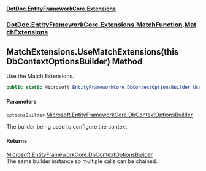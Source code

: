 #### [DotDoc\.EntityFrameworkCore\.Extensions](index.md 'index')
### [DotDoc\.EntityFrameworkCore\.Extensions\.MatchFunction](DotDoc.EntityFrameworkCore.Extensions.MatchFunction.md 'DotDoc\.EntityFrameworkCore\.Extensions\.MatchFunction').[MatchExtensions](MatchExtensions.md 'DotDoc\.EntityFrameworkCore\.Extensions\.MatchFunction\.MatchExtensions')

## MatchExtensions\.UseMatchExtensions\(this DbContextOptionsBuilder\) Method

Use the Match Extensions\.

```csharp
public static Microsoft.EntityFrameworkCore.DbContextOptionsBuilder UseMatchExtensions(this Microsoft.EntityFrameworkCore.DbContextOptionsBuilder optionsBuilder);
```
#### Parameters

<a name='DotDoc.EntityFrameworkCore.Extensions.MatchFunction.MatchExtensions.UseMatchExtensions(thisMicrosoft.EntityFrameworkCore.DbContextOptionsBuilder).optionsBuilder'></a>

`optionsBuilder` [Microsoft\.EntityFrameworkCore\.DbContextOptionsBuilder](https://learn.microsoft.com/en-us/dotnet/api/microsoft.entityframeworkcore.dbcontextoptionsbuilder 'Microsoft\.EntityFrameworkCore\.DbContextOptionsBuilder')

The builder being used to configure the context\.

#### Returns
[Microsoft\.EntityFrameworkCore\.DbContextOptionsBuilder](https://learn.microsoft.com/en-us/dotnet/api/microsoft.entityframeworkcore.dbcontextoptionsbuilder 'Microsoft\.EntityFrameworkCore\.DbContextOptionsBuilder')  
The same builder instance so multiple calls can be chained\.